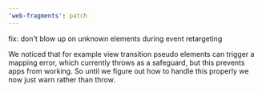```yaml
---
'web-fragments': patch
---
```


fix: don't blow up on unknown elements during event retargeting

We noticed that for example view transition pseudo elements can trigger
a mapping error, which currently throws as a safeguard, but this prevents apps from working.
So until we figure out how to handle this properly we now just warn rather than throw.
